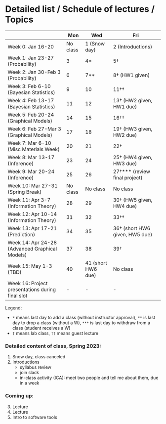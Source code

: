 # Detailed list / Schedule of lectures / Topics

| |Mon|Wed|Fri|
|-|-|-|-|
|Week 0: Jan 16-20 | No class | 1 (Snow day) | 2 (Introductions) |
|Week 1: Jan 23-27 (Probability) | 3 | 4* | 5† |
|Week 2: Jan 30-Feb 3 (Probability) | 6  | 7**  | 8† (HW1 given) |
|Week 3: Feb 6-10 (Bayesian Statistics)  | 9  | 10  | 11††  |
|Week 4: Feb 13-17 (Bayesian Statistics)  | 11  | 12  | 13† (HW2 given, HW1 due)|
|Week 5: Feb 20-24 (Graphical Models)  | 14  | 15  | 16††  |
|Week 6: Feb 27-Mar 3 (Graphical Models) | 17  | 18  |  19† (HW3 given, HW2 due) |
|Week 7: Mar 6-10 (Misc Materials Week)  |  20 | 21  | 22†  |
|Week 8: Mar 13-17 (Inference)  | 23  | 24  | 25† (HW4 given, HW3 due) |
|Week 9: Mar 20-24 (Inference)  | 25 | 26  | 27†*** (review final project) |
|Week 10: Mar 27-31 (Spring Break) | No class  | No class  | No class  |
|Week 11: Apr 3-7 (Information Theory)  | 28  | 29  | 30† (HW5 given, HW4 due) |
|Week 12: Apr 10-14 (Information Theory)  | 31  |  32 | 33††  |
|Week 13: Apr 17-21 (Prediction)  | 34  |  35 | 36† (short HW6 given, HW5 due) |
|Week 14: Apr 24-28 (Advanced Graphical Models) |  37 | 38  | 39†  |
|Week 15: May 1-3 (TBD) | 40  | 41 (short HW6 due)  |  No class  |
|Week 16: Project presentations during final slot | -  | -  |  -  |


Legend: 
* `*` means last day to add a class (without instructor approval), `**` is last day to drop a class (without a W), `***` is last day to withdraw from a class (student receives a W)  
* `†` means lab class, `††` means guest lecture

### Detailed content of class, Spring 2023:
1. Snow day, class canceled
2. Introductions
    - syllabus review
    - join slack
    - in-class activity (ICA): meet two people and tell me about them, due in a week

### Coming up:
3. Lecture
4. Lecture
5. Intro to software tools


<!-- **11.** Guest lecture: Tzu-Chi (statistical community detection) -->
<!-- **16.** Guest lecture: Tyler Scott (Google Brain, stochastic embeddings) -->
<!-- **33.** Guest lecture: Teo and Rileigh (advanced topics in inference) -->
